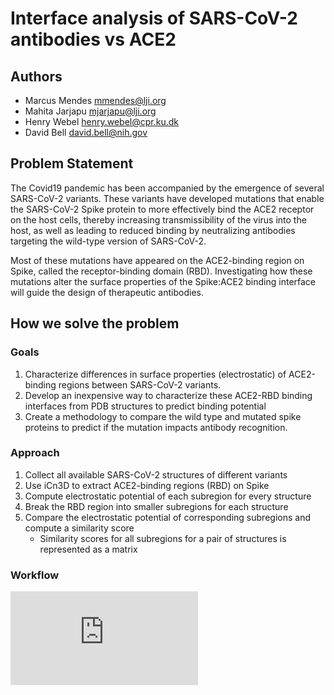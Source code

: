 # Interface analysis of SARS-CoV-2 antibodies vs ACE2

## Authors
- Marcus Mendes   mmendes@lji.org
- Mahita Jarjapu  mjarjapu@lji.org
- Henry Webel     henry.webel@cpr.ku.dk
- David Bell      david.bell@nih.gov

## Problem Statement

The Covid19 pandemic has been accompanied by the emergence of several SARS-CoV-2 variants. These variants have developed mutations that enable the SARS-CoV-2 Spike protein to more effectively bind the ACE2 receptor on the host cells, thereby increasing transmissibility of the virus into the host, as well as leading to reduced binding by neutralizing antibodies targeting the wild-type version of SARS-CoV-2.

Most of these mutations have appeared on the ACE2-binding region on Spike, called the receptor-binding domain (RBD). Investigating how these mutations alter the surface properties of the Spike:ACE2 binding interface will guide the design of therapeutic antibodies.

## How we solve the problem

### Goals
1. Characterize differences in surface properties (electrostatic) of ACE2-binding regions between SARS-CoV-2 variants.
2. Develop an inexpensive way to characterize these ACE2-RBD binding interfaces from PDB structures to predict binding potential
3. Create a methodology to compare the wild type and mutated spike proteins to predict if the mutation impacts antibody recognition.

### Approach
1. Collect all available SARS-CoV-2 structures of different variants 
2. Use iCn3D to extract ACE2-binding regions (RBD) on Spike
3. Compute electrostatic potential of each subregion for every structure
4. Break the RBD region into smaller subregions for each structure
5. Compare the electrostatic potential of corresponding subregions and compute a similarity score
   - Similarity scores  for all subregions for a pair of structures  is represented as a matrix 

### Workflow

![Interface flowchart](https://github.com/hackathonismb/Interface-analysis-of-SARS-CoV-2-antibodies-vs-ACE2.git/blob/tree/main/images/flowchart.pdf?raw=true)


